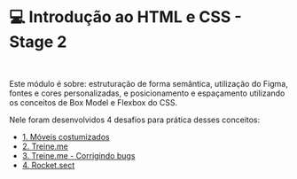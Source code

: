 # 💻 Introdução ao HTML e CSS - Stage 2

<br>

Este módulo é sobre: estruturação de forma semântica, utilização do Figma, fontes e cores personalizadas, e posicionamento e espaçamento utilizando os conceitos de Box Model e Flexbox do CSS.

Nele foram desenvolvidos 4 desafios para prática desses conceitos:

* <a href="">1. Móveis costumizados</a>
* <a href="">2. Treine.me</a>
* <a href="">3. Treine.me - Corrigindo bugs</a>
* <a href="">4. Rocket.sect</a>
